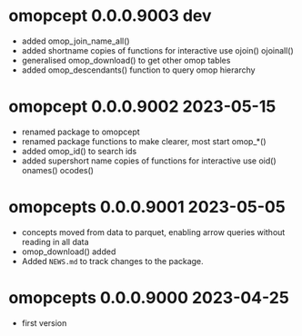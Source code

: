 
# omopcept 0.0.0.9003 dev

* added omop_join_name_all()
* added shortname copies of functions for interactive use ojoin() ojoinall()
* generalised omop_download() to get other omop tables
* added omop_descendants() function to query omop hierarchy

# omopcept 0.0.0.9002 2023-05-15

* renamed package to omopcept
* renamed package functions to make clearer, most start omop_*()
* added omop_id() to search ids
* added supershort name copies of functions for interactive use oid() onames() ocodes()

# omopcepts 0.0.0.9001 2023-05-05

* concepts moved from data to parquet, enabling arrow queries without reading in all data
* omop_download() added
* Added `NEWS.md` to track changes to the package.


# omopcepts 0.0.0.9000 2023-04-25

* first version

